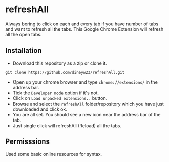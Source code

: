 # refreshAll

Always boring to click on each and every tab if you have number of tabs and want to refresh all the tabs. 
This Google Chrome Extension will refresh all the open tabs. 

## Installation
  - Download this repository as a zip or clone it.

   `git clone https://github.com/dineyw23/refreshAll.git`
  
  - Open up your chrome browser and type `chrome://extensions/` in the address bar.
  - Tick the `Developer mode` option if it's not.
  - Click on `Load unpacked extensions..` button.
  - Browse and select the `refreshAll` folder/repository which you have just downloaded and click ok.
  - You are all set. You should see a new icon near the address bar of the tab.
  - Just single click will refreshAll (Reload) all the tabs.

## Permisssions

Used some basic online resources for syntax.
